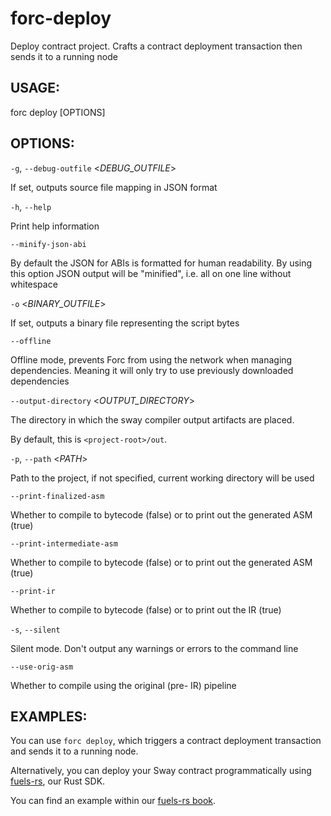 # forc-deploy
Deploy contract project. Crafts a contract deployment transaction then sends it to a running node


## USAGE:
forc deploy [OPTIONS]


## OPTIONS:

`-g`, `--debug-outfile` <_DEBUG_OUTFILE_>


If set, outputs source file mapping in JSON format


`-h`, `--help` 


Print help information


`--minify-json-abi` 


By default the JSON for ABIs is formatted for human readability. By using this option
JSON output will be "minified", i.e. all on one line without whitespace


`-o` <_BINARY_OUTFILE_>


If set, outputs a binary file representing the script bytes


`--offline` 


Offline mode, prevents Forc from using the network when managing dependencies. Meaning
it will only try to use previously downloaded dependencies


`--output-directory` <_OUTPUT_DIRECTORY_>


The directory in which the sway compiler output artifacts are placed.

By default, this is `<project-root>/out`.


`-p`, `--path` <_PATH_>


Path to the project, if not specified, current working directory will be used


`--print-finalized-asm` 


Whether to compile to bytecode (false) or to print out the generated ASM (true)


`--print-intermediate-asm` 


Whether to compile to bytecode (false) or to print out the generated ASM (true)


`--print-ir` 


Whether to compile to bytecode (false) or to print out the IR (true)


`-s`, `--silent` 


Silent mode. Don't output any warnings or errors to the command line


`--use-orig-asm` 


Whether to compile using the original (pre- IR) pipeline

## EXAMPLES:

You can use `forc deploy`, which triggers a contract deployment transaction and sends it to a running node.

Alternatively, you can deploy your Sway contract programmatically using [fuels-rs](https://github.com/FuelLabs/fuels-rs), our Rust SDK.

You can find an example within our [fuels-rs book](https://fuellabs.github.io/fuels-rs/latest/getting-started/basics.html#deploying-a-sway-contract).
